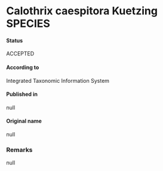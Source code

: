 Calothrix caespitora Kuetzing SPECIES
=======

#### Status
ACCEPTED

#### According to
Integrated Taxonomic Information System

#### Published in
null

#### Original name
null

### Remarks
null